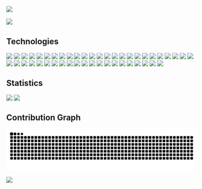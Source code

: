 <a href="https://github.com/pranav-m-r/"><img src="https://capsule-render.vercel.app/api?type=waving&color=gradient&customColorList=24&fontColor=FFFFFF&text=Hey%20there!%20I%27m%20Pranav.&height=200&section=header"/></a>
<!-- Good colors: 2,4,6,12,19,20,22,24,30 -->
<a href="https://github.com/pranav-m-r/"><img src="https://github-profile-trophy.vercel.app/?username=pranav-m-r&theme=darkhub&no-frame=false&margin-w=4&margin-h=4&rank=-?"/></a>

## Technologies

<a href="https://www.anaconda.com/"><img src="https://img.shields.io/badge/Anaconda-0D1117?style=for-the-badge&logo=anaconda&logoSize=auto&logoColor=44A833"/></a>
<a href="https://azure.microsoft.com/"><img src="https://img.shields.io/badge/Azure-0D1117?style=for-the-badge&logo=academia&logoSize=auto&logoColor=0072C6"/></a>
<a href="https://www.gnu.org/software/bash/"><img src="https://img.shields.io/badge/Bash-0D1117?style=for-the-badge&logo=gnubash&logoSize=auto&logoColor=4EAA25"/></a>
<a href="https://www.blender.org/"><img src="https://img.shields.io/badge/Blender-0D1117?style=for-the-badge&logo=blender&logoSize=auto&logoColor=F5792A"/></a>
<a href="https://getbootstrap.com/"><img src="https://img.shields.io/badge/Bootstrap-0D1117?style=for-the-badge&logo=bootstrap&logoSize=auto&logoColor=7952B3"/></a>
<a href="https://en.wikipedia.org/wiki/C_(programming_language)"><img src="https://img.shields.io/badge/C-0D1117?style=for-the-badge&logo=c&logoSize=auto&logoColor=00599C"/></a>
<a href="https://en.wikipedia.org/wiki/C%2B%2B"><img src="https://img.shields.io/badge/C++-0D1117?style=for-the-badge&logo=c%2B%2B&logoSize=auto&logoColor=00599C"/></a>
<a href="https://claude.ai/"><img src="https://img.shields.io/badge/Claude-0D1117?style=for-the-badge&logo=claude&logoSize=auto&logoColor=D97757"/></a>
<a href="https://en.wikipedia.org/wiki/CSS"><img src="https://img.shields.io/badge/CSS3-0D1117?style=for-the-badge&logo=css&logoSize=auto&logoColor=1572B6"/></a>
<a href="https://dart.dev/"><img src="https://img.shields.io/badge/Dart-0D1117?style=for-the-badge&logo=dart&logoSize=auto&logoColor=0175C2"/></a>
<a href="https://www.docker.com/"><img src="https://img.shields.io/badge/Docker-0D1117?style=for-the-badge&logo=docker&logoSize=auto&logoColor=2496ED"/></a>
<a href="https://firebase.google.com/"><img src="https://img.shields.io/badge/Firebase-0D1117?style=for-the-badge&logo=firebase&logoSize=auto&logoColor=DD2C00"/></a>
<a href="https://flask.palletsprojects.com/en/stable/"><img src="https://img.shields.io/badge/Flask-0D1117?style=for-the-badge&logo=flask&logoSize=auto&logoColor=white"/></a>
<a href="https://flower.ai/"><img src="https://img.shields.io/badge/Flower-0D1117?style=for-the-badge&logo=mlflow&logoSize=auto&logoColor=f6c915"/></a>
<a href="https://flutter.dev/"><img src="https://img.shields.io/badge/Flutter-0D1117?style=for-the-badge&logo=flutter&logoSize=auto&logoColor=02569B"/></a>
<a href="https://gemini.google.com/"><img src="https://img.shields.io/badge/Gemini-0D1117?style=for-the-badge&logo=googlegemini&logoSize=auto&logoColor=8E75B2"/></a>
<a href="https://git-scm.com/"><img src="https://img.shields.io/badge/Git-0D1117?style=for-the-badge&logo=git&logoSize=auto&logoColor=F05032"/></a>
<a href="https://en.wikipedia.org/wiki/HTML5"><img src="https://img.shields.io/badge/HTML5-0D1117?style=for-the-badge&logo=html5&logoSize=auto&logoColor=E34F26"/></a>
<a href="https://www.java.com/"><img src="https://img.shields.io/badge/Java-0D1117?style=for-the-badge&logo=openjdk&logoSize=auto&logoColor=ED8B00"/></a>
<a href="https://en.wikipedia.org/wiki/JavaScript"><img src="https://img.shields.io/badge/JavaScript-0D1117?style=for-the-badge&logo=javascript&logoSize=auto&logoColor=F7DF1E"/></a>
<a href="https://jupyter.org/"><img src="https://img.shields.io/badge/Jupyter-0D1117?style=for-the-badge&logo=jupyter&logoSize=auto&logoColor=F37626"/></a>
<a href="https://keras.io/"><img src="https://img.shields.io/badge/Keras-0D1117?style=for-the-badge&logo=keras&logoSize=auto&logoColor=D00000"/></a>
<a href="https://en.wikipedia.org/wiki/Markdown"><img src="https://img.shields.io/badge/Markdown-0D1117?style=for-the-badge&logo=markdown&logoSize=auto&logoColor=white"/></a>
<a href="https://en.wikipedia.org/wiki/Microsoft_Macro_Assembler"><img src="https://img.shields.io/badge/MASM-0D1117?style=for-the-badge&logo=assemblyscript&logoSize=auto&logoColor=007AAC"/></a>
<a href="https://matplotlib.org/"><img src="https://img.shields.io/badge/Matplotlib-0D1117?style=for-the-badge&logo=photon&logoSize=auto&logoColor=07405E"/></a>
<a href="https://www.mongodb.com/"><img src="https://img.shields.io/badge/MongoDB-0D1117?style=for-the-badge&logo=mongodb&logoSize=auto&logoColor=47A248"/></a>
<a href="https://www.mysql.com/"><img src="https://img.shields.io/badge/MySQL-0D1117?style=for-the-badge&logo=mysql&logoSize=auto&logoColor=4479A1"/></a>
<a href="https://nodejs.org/"><img src="https://img.shields.io/badge/Node.js-0D1117?style=for-the-badge&logo=nodedotjs&logoSize=auto&logoColor=339933"/></a>
<a href="https://numpy.org/"><img src="https://img.shields.io/badge/NumPy-0D1117?style=for-the-badge&logo=numpy&logoSize=auto&logoColor=013243"/></a>
<a href="https://openai.com/"><img src="https://img.shields.io/badge/OpenAI-0D1117?style=for-the-badge&logo=openai&logoSize=auto&logoColor=FFFFFF"/></a>
<a href="https://opencv.org/"><img src="https://img.shields.io/badge/OpenCV-0D1117?style=for-the-badge&logo=opencv&logoSize=auto&logoColor=5C3EE8"/></a>
<a href="https://pandas.pydata.org/"><img src="https://img.shields.io/badge/Pandas-0D1117?style=for-the-badge&logo=pandas&logoSize=auto&logoColor=2A079C"/></a>
<a href="https://www.postgresql.org/"><img src="https://img.shields.io/badge/PostgreSQL-0D1117?style=for-the-badge&logo=postgresql&logoSize=auto&logoColor=316192"/></a>
<a href="https://www.postman.com/"><img src="https://img.shields.io/badge/Postman-0D1117?style=for-the-badge&logo=postman&logoSize=auto&logoColor=FF6C37"/></a>
<a href="https://pytorch.org/"><img src="https://img.shields.io/badge/PyTorch-0D1117?style=for-the-badge&logo=pytorch&logoSize=auto&logoColor=EE4C2C"/></a>
<a href="https://www.python.org/"><img src="https://img.shields.io/badge/Python-0D1117?style=for-the-badge&logo=python&logoSize=auto&logoColor=ffdd54"/></a>
<a href="https://react.dev/"><img src="https://img.shields.io/badge/React-0D1117?style=for-the-badge&logo=react&logoSize=auto&logoColor=61DAFB"/></a>
<a href="https://scikit-learn.org/"><img src="https://img.shields.io/badge/Scikit--Learn-0D1117?style=for-the-badge&logo=scikit-learn&logoSize=auto&logoColor=F7931E"/></a>
<a href="https://sqlite.org/"><img src="https://img.shields.io/badge/SQLite-0D1117?style=for-the-badge&logo=sqlite&logoSize=auto&logoColor=07405E"/></a>
<a href="https://en.wikipedia.org/wiki/SQL"><img src="https://img.shields.io/badge/SQL-0D1117?style=for-the-badge&logo=sqlite&logoSize=auto&logoColor=00748F"/></a>
<a href="https://tailwindcss.com/"><img src="https://img.shields.io/badge/Tailwind-0D1117?style=for-the-badge&logo=tailwindcss&logoSize=auto&logoColor=06B6D4"/></a>
<a href="https://www.tensorflow.org/"><img src="https://img.shields.io/badge/TensorFlow-0D1117?style=for-the-badge&logo=tensorflow&logoSize=auto&logoColor=FF6F00"/></a>
<a href="https://www.typescriptlang.org/"><img src="https://img.shields.io/badge/TypeScript-0D1117?style=for-the-badge&logo=typescript&logoSize=auto&logoColor=3178C6"/></a>
<a href="https://unity.com/"><img src="https://img.shields.io/badge/Unity-0D1117?style=for-the-badge&logo=unity&logoSize=auto&logoColor=white"/></a>
<a href="https://en.wikipedia.org/wiki/Verilog"><img src="https://img.shields.io/badge/Verilog-0D1117?style=for-the-badge&logo=v&logoSize=auto&logoColor=5D87BF"/></a>
<a href="https://vuejs.org/"><img src="https://img.shields.io/badge/Vue.js-0D1117?style=for-the-badge&logo=vuedotjs&logoSize=auto&logoColor=4FC08D"/></a>

## Statistics
<a href="https://github.com/pranav-m-r/"><img src="https://github-readme-stats.vercel.app/api/top-langs/?username=pranav-m-r&theme=github_dark&hide_border=false&include_all_commits=true&count_private=true&layout=donut&langs_count=6&title_color=FFFFFF" height=200/></a>
<a href="https://github.com/pranav-m-r/"><img src="https://streak-stats.demolab.com?user=pranav-m-r&theme=github-dark&hide_border=false&mode=weekly&fire=EB5454&ring=EB5454&dates=FFFFFF&stroke=FFFFFF&border=FFFFFF" height=200/></a>

## Contribution Graph
<a href="https://github.com/pranav-m-r/"><img src="https://github.com/pranav-m-r/pranav-m-r/blob/output/github-contribution-grid-snake-dark.svg"/></a>

<a href="https://github.com/pranav-m-r/"><img src="https://capsule-render.vercel.app/api?type=waving&color=gradient&customColorList=24&height=150&section=footer"/></a>
